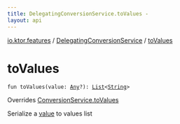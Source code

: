 ```yaml
---
title: DelegatingConversionService.toValues - 
layout: api
---
```


<div class='api-docs-breadcrumbs'><a href="../index.html">io.ktor.features</a> / <a href="index.html">DelegatingConversionService</a> / <a href="./to-values.html">toValues</a></div>

# toValues

<div class="signature"><code><span class="keyword">fun </span><span class="identifier">toValues</span><span class="symbol">(</span><span class="parameterName" id="io.ktor.features.DelegatingConversionService$toValues(kotlin.Any)/value">value</span><span class="symbol">:</span>&nbsp;<a href="https://kotlinlang.org/api/latest/jvm/stdlib/kotlin/-any/index.html"><span class="identifier">Any</span></a><span class="symbol">?</span><span class="symbol">)</span><span class="symbol">: </span><a href="https://kotlinlang.org/api/latest/jvm/stdlib/kotlin.collections/-list/index.html"><span class="identifier">List</span></a><span class="symbol">&lt;</span><a href="https://kotlinlang.org/api/latest/jvm/stdlib/kotlin/-string/index.html"><span class="identifier">String</span></a><span class="symbol">&gt;</span></code></div>

Overrides <a href="../../io.ktor.util/-conversion-service/to-values.html">ConversionService.toValues</a>

Serialize a <a href="to-values.html#io.ktor.features.DelegatingConversionService$toValues(kotlin.Any)/value">value</a> to values list


